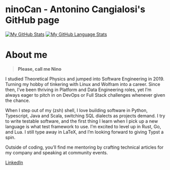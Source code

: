 # ninoCan - Anto**nino Can**gialosi's GitHub page
[![My GitHub Stats](https://github-readme-stats.vercel.app/api/?username=ninoCan&count_private=true&include_all_commits=true&theme=tokyonight&showicons=true)]()
[![My GitHub Language Stats](https://github-readme-stats.vercel.app/api/top-langs/?username=ninoCan&count_private=true&langs_count=10&theme=dracula&layout=compact)]()

# About me

> **Please, call me Nino**

I studied Theoretical Physics and jumped into Software Engineering in 2019.
Turning my hobby of tinkering with Linux and Wolfram into a career.
Since then, I’ve been thriving in Platform and Data Engineering roles,
yet I’m always eager to pitch in on DevOps or Full Stack challenges whenever given the chance.

When I step out of my (zsh) shell, I love building software in Python, Typescript, Java and Scala, switching SQL dialects as projects demand.
I try to write testable software, and the first thing I learn when I pick up a new language is what test framework to use.
I’m excited to level up in Rust, Go, and Lua. I still type away in LaTeX, and I’m looking forward to giving Typst a spin.

Outside of coding, you’ll find me mentoring by crafting technical articles for my company and speaking at community events.

[LinkedIn](https://linkedin.com/in/antonino.cangialosi)
